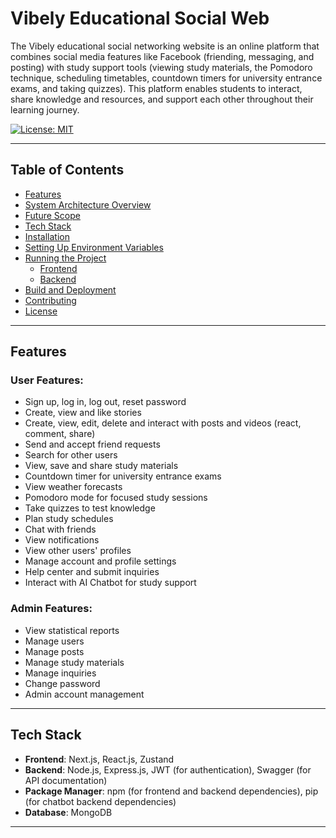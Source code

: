 Vibely Educational Social Web
============

The Vibely educational social networking website is an online platform that combines social media features like Facebook (friending, messaging, and posting) with study support tools (viewing study materials, the Pomodoro technique, scheduling timetables, countdown timers for university entrance exams, and taking quizzes). This platform enables students to interact, share knowledge and resources, and support each other throughout their learning journey.


[![License: MIT](https://img.shields.io/badge/License-MIT-yellow.svg)](https://opensource.org/licenses/MIT)
* * * * *

Table of Contents
-----------------

-   [Features](#features)
-   [System Architecture Overview](#system-architecture-overview)
-   [Future Scope](#future-scope)
-   [Tech Stack](#tech-stack)
-   [Installation](#installation)
-   [Setting Up Environment Variables](#setting-up-environment-variables)
-   [Running the Project](#running-the-project)
    -   [Frontend](#frontend)
    -   [Backend](#backend)
-   [Build and Deployment](#build-and-deployment)
-   [Contributing](#contributing)
-   [License](#license)

* * * * *
Features
--------

### **User Features**:
-   Sign up, log in, log out, reset password
-   Create, view and like stories
-   Create, view, edit, delete and interact with posts and videos (react, comment, share)
-   Send and accept friend requests
-   Search for other users
-   View, save and share study materials
-   Countdown timer for university entrance exams
-   View weather forecasts
-   Pomodoro mode for focused study sessions
-   Take quizzes to test knowledge
-   Plan study schedules
-   Chat with friends
-   View notifications
-   View other users' profiles
-   Manage account and profile settings
-   Help center and submit inquiries
-   Interact with AI Chatbot for study support

### **Admin Features**:
-   View statistical reports
-   Manage users
-   Manage posts
-   Manage study materials
-   Manage inquiries
-   Change password
-   Admin account management
* * * * *

Tech Stack
----------

-   **Frontend**: Next.js, React.js, Zustand
-   **Backend**: Node.js, Express.js, JWT (for authentication), Swagger (for API documentation)
-   **Package Manager**: npm (for frontend and backend dependencies), pip (for chatbot backend dependencies)
-   **Database**: MongoDB

* * * * *
